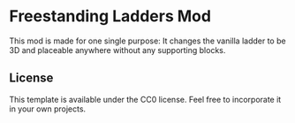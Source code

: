# Freestanding Ladders Mod

This mod is made for one single purpose: It changes the vanilla ladder to be 3D and placeable anywhere without any supporting blocks.

## License

This template is available under the CC0 license. Feel free to incorporate it in your own projects.

